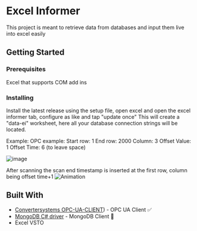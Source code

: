 # Excel Informer

This project is meant to retrieve data from databases and input them live into excel easily

## Getting Started

### Prerequisites

Excel that supports COM add ins

### Installing

Install the latest release using the setup file, open excel and open the excel informer tab, configure as like and tap "update once"
This will create a "data-ei" worksheet, here all your database connection strings will be located.

Example:
OPC example:
  Start row: 1
  End row: 2000
  Column: 3
  Offset Value: 1
  Offset Time: 6 (to leave space)
  
![image](https://github.com/Khasar11/ExcelInformer/assets/67635910/760f3384-0245-4e8f-a32f-d7361932d76f)

After scanning the scan end timestamp is inserted at the first row, column being offset time+1 
![Animation](https://github.com/Khasar11/ExcelInformer/assets/67635910/9d2a8cec-9fa5-4b32-9543-641975fe1388)

## Built With

* [Convertersystems OPC-UA-CLIENT](https://github.com/convertersystems/opc-ua-client/)) - OPC UA Client ✅
* [MongoDB C# driver](https://github.com/mongodb/mongo-csharp-driver) - MongoDB Client 🚧
* Excel VSTO
